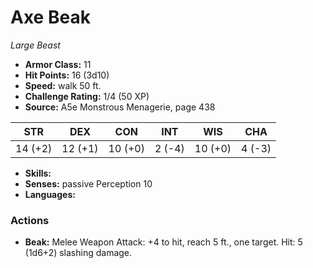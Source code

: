 # Axe Beak

*Large* *Beast*

- **Armor Class:** 11
- **Hit Points:** 16 (3d10)
- **Speed:** walk 50 ft.
- **Challenge Rating:** 1/4 (50 XP)
- **Source:** A5e Monstrous Menagerie, page 438

| STR | DEX | CON | INT | WIS | CHA |
| --- | --- | --- | --- | --- | --- |
| 14 (+2) | 12 (+1) | 10 (+0) | 2 (-4) | 10 (+0) | 4 (-3) |

- **Skills:** 
- **Senses:** passive Perception 10
- **Languages:** 

### Actions

- **Beak:** Melee Weapon Attack: +4 to hit, reach 5 ft., one target. Hit: 5 (1d6+2) slashing damage.


